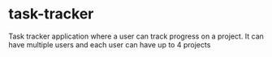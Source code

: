 # task-tracker
Task tracker application where a user can track progress on a project. It can have multiple users and each user can have up to 4 projects
